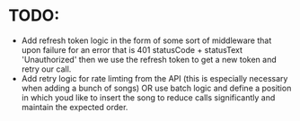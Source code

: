 # TODO:

- Add refresh token logic in the form of some sort of middleware that upon failure for an error that is 401 statusCode + statusText 'Unauthorized' then we use the refresh token to get a new token and retry our call.
- Add retry logic for rate limting from the API (this is especially necessary when adding a bunch of songs) OR use batch logic and define a position in which youd like to insert the song to reduce calls significantly and maintain the expected order.
